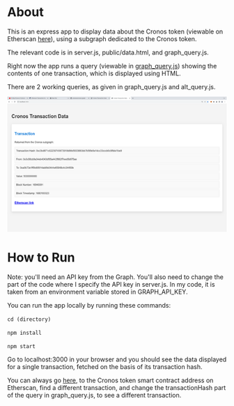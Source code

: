 # About

This is an express app to display data about the Cronos token (viewable on Etherscan [here](https://etherscan.io/address/0xA0b73E1Ff0B80914AB6fe0444E65848C4C34450b)), using a subgraph dedicated to the Cronos token.

The relevant code is in server.js, public/data.html, and graph_query.js.

Right now the app runs a query (viewable in [graph_query.js](https://github.com/julianeon/cronos-graph/blob/main/graph_query.js)) showing the contents of one transaction, which is displayed using HTML.

There are 2 working queries, as given in graph_query.js and alt_query.js.

![screen output](cronos_graph.png)

# How to Run

Note: you'll need an API key from the Graph. You'll also need to change the part of the code where I specify the API key in server.js. In my code, it is taken from an environment variable stored in GRAPH_API_KEY.

You can run the app locally by running these commands:

`cd (directory)`

`npm install`

`npm start`

Go to localhost:3000 in your browser and you should see the data displayed for a single transaction, fetched on the basis of its transaction hash.

You can always go [here](https://etherscan.io/address/0xA0b73E1Ff0B80914AB6fe0444E65848C4C34450b), to the Cronos token smart contract address on Etherscan, find a different transaction, and change the transactionHash part of the query in graph_query.js, to see a different transaction.
